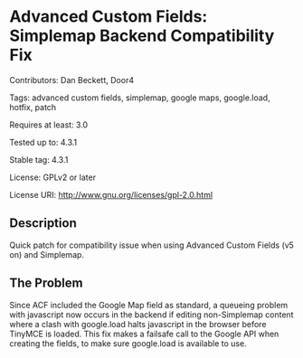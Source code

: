 # Advanced Custom Fields: Simplemap Backend Compatibility Fix
Contributors: Dan Beckett, Door4

Tags: advanced custom fields, simplemap, google maps, google.load, hotfix, patch

Requires at least: 3.0

Tested up to: 4.3.1

Stable tag: 4.3.1

License: GPLv2 or later

License URI: http://www.gnu.org/licenses/gpl-2.0.html

## Description ##

Quick patch for compatibility issue when using Advanced Custom Fields (v5 on) and Simplemap.

## The Problem ##

Since ACF included the Google Map field as standard, a queueing problem with javascript now occurs in the backend if editing non-Simplemap content where a clash with google.load halts javascript in the browser before TinyMCE is loaded. This fix makes a failsafe call to the Google API when creating the fields, to make sure google.load is available to use.
